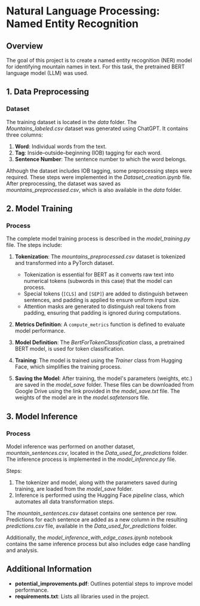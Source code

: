 # Natural Language Processing: Named Entity Recognition

## Overview
The goal of this project is to create a named entity recognition (NER) model for identifying mountain names in text. For this task, the pretrained BERT language model (LLM) was used.

## 1. Data Preprocessing
### Dataset
The training dataset is located in the *data* folder. The *Mountains_labeled.csv* dataset was generated using ChatGPT. It contains three columns:
1. **Word**: Individual words from the text.
2. **Tag**: Inside–outside–beginning (IOB) tagging for each word.
3. **Sentence Number**: The sentence number to which the word belongs.

Although the dataset includes IOB tagging, some preprocessing steps were required. These steps were implemented in the *Dataset_creation.ipynb* file. After preprocessing, the dataset was saved as *mountains_preprocessed.csv*, which is also available in the *data* folder.

## 2. Model Training
### Process
The complete model training process is described in the *model_training.py* file. The steps include:

1. **Tokenization**: The *mountains_preprocessed.csv* dataset is tokenized and transformed into a PyTorch dataset. 
   - Tokenization is essential for BERT as it converts raw text into numerical tokens (subwords in this case) that the model can process.
   - Special tokens (`[CLS]` and `[SEP]`) are added to distinguish between sentences, and padding is applied to ensure uniform input size.
   - Attention masks are generated to distinguish real tokens from padding, ensuring that padding is ignored during computations.

2. **Metrics Definition**: A `compute_metrics` function is defined to evaluate model performance.

3. **Model Definition**: The *BertForTokenClassification* class, a pretrained BERT model, is used for token classification.

4. **Training**: The model is trained using the *Trainer* class from Hugging Face, which simplifies the training process.

5. **Saving the Model**: After training, the model's parameters (weights, etc.) are saved in the *model_save* folder. These files can be downloaded from Google Drive using the link provided in the *model_save.txt* file. The weights of the model are in the *model.safetensors* file.

## 3. Model Inference
### Process
Model inference was performed on another dataset, *mountain_sentences.csv*, located in the *Data_used_for_predictions* folder. The inference process is implemented in the *model_inference.py* file. 

Steps:
1. The tokenizer and model, along with the parameters saved during training, are loaded from the *model_save* folder.
2. Inference is performed using the Hugging Face *pipeline* class, which automates all data transformation steps.

The *mountain_sentences.csv* dataset contains one sentence per row. Predictions for each sentence are added as a new column in the resulting *predictions.csv* file, available in the *Data_used_for_predictions* folder.

Additionally, the *model_inference_with_edge_cases.ipynb* notebook contains the same inference process but also includes edge case handling and analysis.

## Additional Information
- **potential_improvements.pdf**: Outlines potential steps to improve model performance.
- **requirements.txt**: Lists all libraries used in the project.
